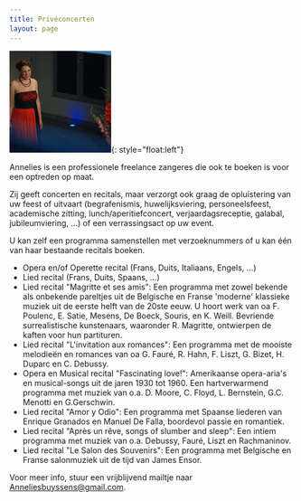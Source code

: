 ```yaml
---
title: Privéconcerten
layout: page 
---
```


![](/images/others/recital.jpg){: style="float:left"}

Annelies is een professionele freelance zangeres die ook te boeken is voor een optreden op maat.

Zij geeft concerten en recitals, maar verzorgt ook graag de opluistering van uw feest of uitvaart (begrafenismis, huwelijksviering,     personeelsfeest, academische zitting, lunch/aperitiefconcert, verjaardagsreceptie, galabal, jubileumviering, ...) of een verrassingsact op uw event.

U kan zelf een programma samenstellen met verzoeknummers of u kan één van haar bestaande recitals boeken.


* Opera en/of Operette recital (Frans, Duits, Italiaans, Engels, ...)
* Lied recital (Frans, Duits, Spaans, ...)
* Lied recital "Magritte et ses amis": Een programma met zowel bekende als onbekende pareltjes uit de Belgische en Franse 'moderne' klassieke muziek uit de eerste helft van de 20ste eeuw. U hoort werk van oa F. Poulenc, E. Satie, Mesens, De Boeck, Souris, en K. Weill. Bevriende surrealistische kunstenaars, waaronder R. Magritte, ontwierpen de kaften voor hun partituren.
* Lied recital "L'invitation aux romances": Een programma met de mooiste melodieën en romances van oa G. Fauré, R. Hahn, F. Liszt, G. Bizet, H. Duparc en C. Debussy.
* Opera en Musical recital "Fascinating love!": Amerikaanse opera-aria's en musical-songs uit de jaren 1930 tot 1960. Een hartverwarmend programma met muziek van o.a. D. Moore, C. Floyd, L. Bernstein, G.C. Menotti en G.Gerschwin.
* Lied recital "Amor y Odio": Een programma met Spaanse liederen van Enrique Granados en Manuel De Falla, boordevol passie en romantiek.
* Lied recital "Après un rêve, songs of slumber and sleep": Een intiem programma met muziek van o.a. Debussy, Fauré, Liszt en Rachmaninov.
* Lied recital "Le Salon des Souvenirs": Een programma met Belgische en Franse salonmuziek uit de tijd van James Ensor.

Voor meer info, stuur een vrijblijvend mailtje naar Anneliesbuyssens@gmail.com.
